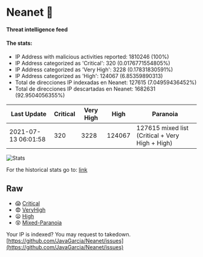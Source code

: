 # Neanet :hocho:
#### Threat intelligence feed
#### The stats:

- IP Address with malicious activities reported: 1810246 (100%)
- IP Address categorized as 'Critical':  320 (0.0176771554805%)
- IP Address categorized as 'Very High':  3228 (0.17831830591%)
- IP Address categorized as 'High':  124067 (6.85359890313)
- Total de direcciones IP indexadas en Neanet:  127615 (7.04959436452%)
- Total de direcciones IP descartadas en Neanet:  1682631 (92.9504056355%)

| Last Update | Critical | Very High | High | Paranoia |
| --- | --- | --- | --- | --- |
| 2021-07-13 06:01:58 | 320 | 3228 | 124067 | 127615 mixed list (Critical + Very High + High)|

![Stats](https://docs.google.com/spreadsheets/d/e/2PACX-1vSnaNMIXVabIpDJjufMlzH7poXnshF3mgd8Is1g9ytUEzVsP5my4Trn8f-xkoLLQ38xpL3HtmUexLo6/pubchart?oid=501124687&format=image)

For the historical stats go to: [link](/stats.csv)
## Raw
- :scream: [Critical](https://raw.githubusercontent.com/JavaGarcia/Neanet/master/blacklists/neanet_critical.txt)
- :fearful: [VeryHigh](https://raw.githubusercontent.com/JavaGarcia/Neanet/master/blacklists/neanet_veryHigh.txtt)
- :frowning: [High](https://raw.githubusercontent.com/JavaGarcia/Neanet/master/blacklists/neanet_high.txt)
- :dizzy_face: [Mixed-Paranoia](https://raw.githubusercontent.com/JavaGarcia/Neanet/master/blacklists/neanet_all.txt)


Your IP is indexed? You may request to takedown. [https://github.com/JavaGarcia/Neanet/issues](https://github.com/JavaGarcia/Neanet/issues)



























































































































































































































































































































































































































































































































































































































































































































































































































































































































































































































































































































































































































































































































































































































































































































































































































































































































































































































































































































































































































































































































































































































































































































































































































































































































































































































































































































































































































































































































































































































































































































































































































































































































































































































































































































































































































































































































































































































































































































































































































































































































































































































































































































































































































































































































































































































































































































































































































































































































































































































































































































































































































































































































































































































































































































































































































































































































































































































































































































































































































































































































































































































































































































































































































































































































































































































































































































































































































































































































































































































































































































































































































































































































































































































































































































































































































































































































































